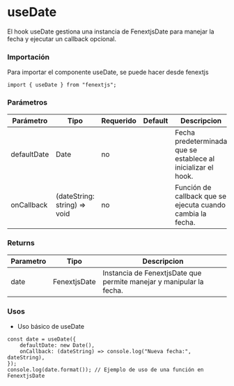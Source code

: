 # useDate

El hook useDate gestiona una instancia de FenextjsDate para manejar la fecha y ejecutar un callback opcional.

### Importación

Para importar el componente useDate, se puede hacer desde fenextjs

```tsx copy
import { useDate } from "fenextjs";
```

### Parámetros

| Parámetro   | Tipo                          | Requerido | Default | Descripcion                                                   |
| ----------- | ----------------------------- | --------- | ------- | ------------------------------------------------------------- |
| defaultDate | Date                          | no        |         | Fecha predeterminada que se establece al inicializar el hook. |
| onCallback  | (dateString: string) =\> void | no        |         | Función de callback que se ejecuta cuando cambia la fecha.    |

### Returns

| Parametro | Tipo         | Descripcion                                                         |
| --------- | ------------ | ------------------------------------------------------------------- |
| date      | FenextjsDate | Instancia de FenextjsDate que permite manejar y manipular la fecha. |

### Usos

-   Uso básico de useDate

```tsx copy
const date = useDate({
    defaultDate: new Date(),
    onCallback: (dateString) => console.log("Nueva fecha:", dateString),
});
console.log(date.format()); // Ejemplo de uso de una función en FenextjsDate
```
